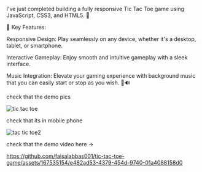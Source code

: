 I've just completed building a fully responsive Tic Tac Toe game using JavaScript, CSS3, and HTML5. 🎉

🌟 Key Features:

Responsive Design: Play seamlessly on any device, whether it's a desktop, tablet, or smartphone.

Interactive Gameplay: Enjoy smooth and intuitive gameplay with a sleek interface.

Music Integration: Elevate your gaming experience with background music that you can easily start or stop as you wish. 🎵🔊

check that the demo pics 

![tic tac toe](https://github.com/faisalabbas001/tic-tac-toe-game/assets/167535154/dceddccd-248a-47b6-bea5-2014b65e721e)


check that its in mobile phone 

![tac tic toe2](https://github.com/faisalabbas001/tic-tac-toe-game/assets/167535154/c07d26ec-ceec-4626-8817-7ed57a50d152)



check that the demo video here ->




https://github.com/faisalabbas001/tic-tac-toe-game/assets/167535154/e482ad53-4379-454d-9740-01a4088158d0


